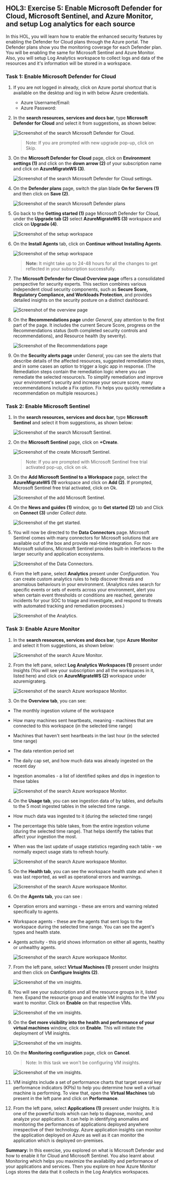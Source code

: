 ## HOL3: Exercise 5: Enable Microsoft Defender for Cloud, Microsoft Sentinel, and Azure Monitor, and setup Log analytics for each source

In this HOL, you will learn how to enable the enhanced security features by enabling the Defender for Cloud plans through the Azure portal. The Defender plans show you the monitoring coverage for each Defender plan. You will be enabling the same for Microsoft Sentinel and Azure Monitor. Also, you will setup Log Analytics workspace to collect logs and data of the resources and it's information will be stored in a workspace.


### Task 1: Enable Microsoft Defender for Cloud

1. If you are not logged in already, click on Azure portal shortcut that is available on the desktop and log in with below Azure credentials.
    * Azure Username/Email: <inject key="AzureAdUserEmail"></inject> 
    * Azure Password: <inject key="AzureAdUserPassword"></inject>

1. In the **search resources, services and docs bar**, type **Microsoft Defender for Cloud** and select it from suggestions, as shown below:

    ![Screenshot of the search Microsoft Defender for Cloud.](Images/ex4-s1.png "Microsoft Defender for Cloud")
    
    > Note: If you are prompted with new upgrade pop-up, click on Skip.
    
1. On the **Microsoft Defender for Cloud** page, click on **Environment settings (1)** and click on the **down arrow (2)** of your subscription name and click on **AzureMigrateWS<inject key="DeploymentID" enableCopy="false" /> (3)**.

    ![Screenshot of the search Microsoft Defender for Cloud settings.](Images/hol3-e5-s3.png "Microsoft Defender for Cloud settings") 
     
1. On the **Defender plans** page, switch the plan blade **On for Servers (1)** and then click on **Save (2)**.    

    ![Screenshot of the search Microsoft Defender plans](Images/hol3-e5-s4.png "Microsoft Defender plans")
    
1. Go back to the **Getting started (1)** page Microsoft Defender for Cloud, under the **Upgrade tab (2)** select **AzureMigrateWS<inject key="DeploymentID" enableCopy="false" /> (3)** workspace and click on **Upgrade (4)**.

    ![Screenshot of the setup workspace](Images/hol3-e5-s5.png "setup workspace")

1. On the **Install Agents** tab, click on **Continue without Installing Agents**.

    ![Screenshot of the setup workspace](Images/hol3-e5-s6.png "setup workspace")
    
     > **Note:** It might take up to 24-48 hours for all the changes to get reflected in your subscription successfully.
   

1. The **Microsoft Defender for Cloud Overview page** offers a consolidated perspective for security experts. This section combines various independent cloud security components, such as **Secure Score, Regulatory Compliance, and Workloads Protection**, and provides detailed insights on the security posture on a distinct dashboard.

    ![Screenshot of the overview page](Images/hol3-e5-s7.png "overview page")

1. On the **Recommendations page** under _General_, pay attention to the first part of the page. It includes the current Secure Score, progress on the Recommendations status (both completed security controls and recommendations), and Resource health (by severity).
    
    ![Screenshot of the Recommendations page](Images/hol3-e5-s8.png "Recommendations page")
   
   
1. On the **Security alerts page** under _General_, you can see the alerts that describe details of the affected resources, suggested remediation steps, and in some cases an option to trigger a logic app in response. (The Remediation steps contain the remediation logic where you can remediate the selected resource/s. To simplify remediation and improve your environment's security and increase your secure score, many recommendations include a Fix option. Fix helps you quickly remediate a recommendation on multiple resources.)

  



### Task 2: Enable Microsoft Sentinel

1. In the **search resources, services and docs bar**, type **Microsoft Sentinel** and select it from suggestions, as shown below:

    ![Screenshot of the search Microsoft Sentinel.](Images/e5-t2-s1.png "Microsoft Sentinel")
    
1. On the **Microsoft Sentinel** page, click on **+Create**.    

    ![Screenshot of the create Microsoft Sentinel.](Images/hol3-e5-t2-s2.png "Microsoft Sentinel")
    
    > Note: If you are prompted with Microsoft Sentinel free trial activated pop-up, click on ok.
    
1. On the **Add Microsoft Sentinel to a Workspace** page, select the **AzureMigrateWS<inject key="DeploymentID" enableCopy="false" /> (1)** workspace and click on **Add (2)**. If prompted, Microsoft Sentinel free trial activated, click on Ok.   

    ![Screenshot of the add Microsoft Sentinel.](Images/hol3-e5-t2-s3.png "add Microsoft Sentinel")
    
1. On the **News and guides (1)** window, go to **Get started (2)** tab and Click on **Connect (3)** under _Collect data_.   

    ![Screenshot of the get started.](Images/hol3-e5-t2-s4.png "get started")
    
1. You will now be directed to the **Data Connectors** page. Microsoft Sentinel comes with many connectors for Microsoft solutions that are available out of the box and provide real-time integration. For non-Microsoft solutions, Microsoft Sentinel provides built-in interfaces to the larger security and application ecosystems.

    ![Screenshot of the Data Connectors.](Images/hol3-e5-t2-s5.png "Data Connectors")

1. From the left pane, select **Analytics** present under _Configuration_. You can create custom analytics rules to help discover threats and anomalous behaviours in your environment. (Analytics rules search for specific events or sets of events across your environment, alert you when certain event thresholds or conditions are reached, generate incidents for your SOC to triage and investigate, and respond to threats with automated tracking and remediation processes.) 

    ![Screenshot of the Analytics.](Images/hol3-e5-t2-s6.png "Analytics")

### Task 3:  Enable Azure Monitor

1. In the **search resources, services and docs bar**, type **Azure Monitor** and select it from suggestions, as shown below:

    ![Screenshot of the search Azure Monitor.](Images/upd-e5-t3-s1.png "Azure Monitor")
    
2. From the left pane, select **Log Analytics Workspaces (1)** present under Insights (You will see your subscription and all the workspaces in it, listed here) and click on **AzureMigrateWS<inject key="DeploymentID" enableCopy="false" /> (2)** workspace under azuremigraterg.

    ![Screenshot of the search Azure workspace Monitor.](Images/hol3-e5-t3-s2.png "Azure Monitor")

3. On the **Overview tab**, you can see:

- The monthly ingestion volume of the workspace
- How many machines sent heartbeats, meaning - machines that are connected to this workspace (in the selected time range)
- Machines that haven't sent heartbeats in the last hour (in the selected time range)
- The data retention period set
- The daily cap set, and how much data was already ingested on the recent day
- Ingestion anomalies - a list of identified spikes and dips in ingestion to these tables
    
    ![Screenshot of the search Azure workspace Monitor.](Images/upd-hol3-e5-t3-s3.png "Azure Monitor")
    
4. On the **Usage tab**, you can see ingestion data of by tables, and defaults to the 5 most ingested tables in the selected time range.

- How much data was ingested to it (during the selected time range)
- The percentage this table takes, from the entire ingestion volume (during the selected time range). That helps identify the tables that affect your ingestion the most.
- When was the last update of usage statistics regarding each table - we normally expect usage stats to refresh hourly.
   
    ![Screenshot of the search Azure workspace Monitor.](Images/hol3-e5-t3-s4.png "Azure Monitor")  
    
5. On the **Health tab**, you can see the workspace health state and when it was last reported, as well as operational errors and warnings.
        
    ![Screenshot of the search Azure workspace Monitor.](Images/hol3-e5-t3-s5.png "Azure Monitor") 
    
6. On the **Agents tab**, you can see  :

- Operation errors and warnings - these are errors and warning related specifically to agents. 
- Workspace agents - these are the agents that sent logs to the workspace during the selected time range. You can see the agent's types and health state. 
- Agents activity - this grid shows information on either all agents, healthy or unhealthy agents. 
    
    ![Screenshot of the search Azure workspace Monitor.](Images/hol3-e5-t3-s6.png "Azure Monitor")  
    
    
7. From the left pane, select **Virtual Machines (1)** present under Insights and then click on **Configure Insights (2)**.

    ![Screenshot of the vm insights.](Images/upd-e5-t3-s2.png "vm insights")
   
8. You will see your subscription and all the resource groups in it, listed here. Expand the resource group and enable VM insights for the VM you want to monitor. Click on **Enable** on that respective VMs.

    ![Screenshot of the vm insights.](Images/hol3-e5-t3-s7.png "vm insights")
   
9. On the **Get more visibility into the health and performance of your virtual machines** window, click on **Enable**. This will initiate the deployment of VM insights.   

    ![Screenshot of the vm insights.](Images/e5-t3-s4.png "vm insights")

10. On the **Monitoring configuration** page, click on **Cancel**.

    > Note: In this task we won't be configuring VM insights.

    ![Screenshot of the vm insights.](Images/upd-HOL3-EX5-T2-S10.png "vm insights")

11. VM insights include a set of performance charts that target several key performance indicators (KPIs) to help you determine how well a virtual machine is performing. To view that, open the **Virtual Machines** tab present in the left pane and click on **Performance**.

12. From the left pane, select **Applications (1)** present under Insights. It is one of the powerful tools which can help to diagnose, monitor, and analyze your application. It can help in identifying anomalies and monitoring the performances of applications deployed anywhere irrespective of their technology. Azure application insights can monitor the application deployed on Azure as well as it can monitor the application which is deployed on-premises.
  
    
**Summary:** In this exercise, you explored on what is Microsoft Defender and how to enable it for Cloud and Microsoft Sentinel. You also learnt about Monitoring  which helps you maximize the availability and performance of your applications and services. Then you explore on how Azure Monitor Logs stores the data that it collects in the Log Analytics workspaces.
